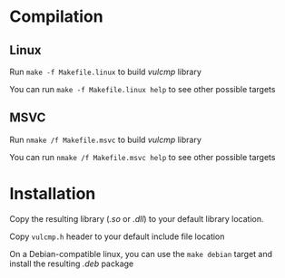 # Compilation

## Linux

Run `make -f Makefile.linux` to build *vulcmp* library

You can run `make -f Makefile.linux help` to see other possible targets 

## MSVC

Run `nmake /f Makefile.msvc` to build *vulcmp* library

You can run `nmake /f Makefile.msvc help` to see other possible targets

# Installation

Copy the resulting library (*.so* or *.dll*) to your default library location.

Copy `vulcmp.h` header to your default include file location

On a Debian-compatible linux, you can use the `make debian` target and install the resulting *.deb* package
